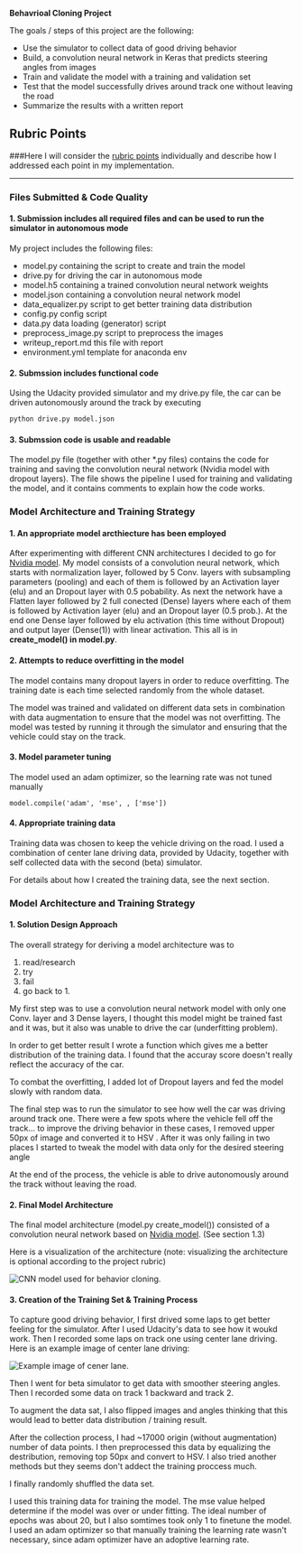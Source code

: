 **Behavrioal Cloning Project**

The goals / steps of this project are the following:
* Use the simulator to collect data of good driving behavior
* Build, a convolution neural network in Keras that predicts steering angles from images
* Train and validate the model with a training and validation set
* Test that the model successfully drives around track one without leaving the road
* Summarize the results with a written report


[//]: # (Image References)

[image1]: ./model_images/model.jpg "Model Visualization"
[image2]: ./IMG/center_2017_02_05_20_58_05_875.jpg "Training image example center cam view."

## Rubric Points
###Here I will consider the [rubric points](https://review.udacity.com/#!/rubrics/432/view) individually and describe how I addressed each point in my implementation.  

---
### Files Submitted & Code Quality

#### 1. Submission includes all required files and can be used to run the simulator in autonomous mode

My project includes the following files:
* model.py containing the script to create and train the model
* drive.py for driving the car in autonomous mode
* model.h5 containing a trained convolution neural network weights
* model.json containing a convolution neural network model
* data_equalizer.py script to get better training data distribution
* config.py config script
* data.py data loading (generator) script
* preprocess_image.py script to preprocess the images
* writeup_report.md this file with report
* environment.yml template for anaconda env

#### 2. Submssion includes functional code
Using the Udacity provided simulator and my drive.py file, the car can be driven autonomously around the track by executing 
```sh
python drive.py model.json
```

#### 3. Submssion code is usable and readable

The model.py file (together with other *.py files) contains the code for training and saving the convolution neural network (Nvidia model with dropout layers). The file shows the pipeline I used for training and validating the model, and it contains comments to explain how the code works.

### Model Architecture and Training Strategy

#### 1. An appropriate model arcthiecture has been employed

After experimenting with different CNN architectures I decided to go for [Nvidia model](https://images.nvidia.com/content/tegra/automotive/images/2016/solutions/pdf/end-to-end-dl-using-px.pdf).
My model consists of a convolution neural network, which starts with normalization layer, followed by 5 Conv. layers with subsampling parameters (pooling) and each of them is followed by an Activation layer (elu) and an Dropout layer with 0.5 pobability. As next the network have a Flatten layer followed by 2 full conected (Dense) layers where each of them is followed by Activation layer (elu) and an Dropout layer (0.5 prob.). At the end one Dense layer followed by elu activation (this time without Dropout) and output layer (Dense(1)) with linear activation. This all is in **create_model() in model.py**.

#### 2. Attempts to reduce overfitting in the model

The model contains many dropout layers in order to reduce overfitting.
The training date is each time selected randomly from the whole dataset.

The model was trained and validated on different data sets in combination with data augmentation to ensure that the model was not overfitting. The model was tested by running it through the simulator and ensuring that the vehicle could stay on the track.

#### 3. Model parameter tuning

The model used an adam optimizer, so the learning rate was not tuned manually 
```
model.compile('adam', 'mse', , ['mse'])
```

#### 4. Appropriate training data

Training data was chosen to keep the vehicle driving on the road. I used a combination of center lane driving data, provided by Udacity, together with self collected data with the second (beta) simulator.

For details about how I created the training data, see the next section. 

### Model Architecture and Training Strategy

#### 1. Solution Design Approach

The overall strategy for deriving a model architecture was to 
1. read/research
2. try
3. fail
4. go back to 1.

My first step was to use a convolution neural network model with only one Conv. layer and 3 Dense layers, I thought this model might be trained fast and it was, but it also was unable to drive the car (underfitting problem).

In order to get better result I wrote a function which gives me a better distribution of the training data. I found that the accuray score doesn't really reflect the accuracy of the car.

To combat the overfitting, I added lot of Dropout layers and fed the model slowly with random data.

The final step was to run the simulator to see how well the car was driving around track one. There were a few spots where the vehicle fell off the track... to improve the driving behavior in these cases, I removed upper 50px of image and converted it to HSV . After it was only failing in two places I started to tweak the model with data only for the desired steering angle 

At the end of the process, the vehicle is able to drive autonomously around the track without leaving the road.

#### 2. Final Model Architecture

The final model architecture (model.py create_model()) consisted of a convolution neural network based on [Nvidia model](https://images.nvidia.com/content/tegra/automotive/images/2016/solutions/pdf/end-to-end-dl-using-px.pdf).
(See section 1.3)

Here is a visualization of the architecture (note: visualizing the architecture is optional according to the project rubric)

![CNN model used for behavior cloning.][image1]

#### 3. Creation of the Training Set & Training Process

To capture good driving behavior, I first drived some laps to get better feeling for the simulator. After I used Udacity's data to see how it woukd work. Then I recorded some laps on track one using center lane driving. Here is an example image of center lane driving:

![Example image of cener lane.][image2]

Then I went for beta simulator to get data with smoother steering angles.
Then I recorded some data on track 1 backward and track 2.

To augment the data sat, I also flipped images and angles thinking that this would lead to better data distribution / training result.

After the collection process, I had ~17000 origin (without augmentation) number of data points. I then preprocessed this data by equalizing the destribution, removing top 50px and convert to HSV. I also tried another methods but they seems don't addect the training proccess much.

I finally randomly shuffled the data set. 

I used this training data for training the model. The mse value helped determine if the model was over or under fitting. The ideal number of epochs was about 20, but I also somtimes took only 1 to finetune the model. I used an adam optimizer so that manually training the learning rate wasn't necessary, since adam optimizer have an adoptive learning rate.